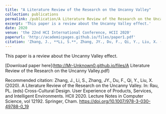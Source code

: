 ```yaml
---
title: "A Literature Review of the Research on the Uncanny Valley"
collection: publications
permalink: /publication/A Literature Review of the Research on the Uncanny Valley
excerpt: 'This paper is a review about the Uncanny Valley effect.'
date: 2020
venue: 'the 22nd HCI International Conference, HCII 2020'
paperurl: 'http://academicpages.github.io/files/paper1.pdf'
citation: 'Zhang, J., **Li, S.**, Zhang, JY., Du, F., Qi, Y., Liu, X. (2020). A Literature Review of the Research on the Uncanny Valley. In: Rau, PL. (eds) Cross-Cultural Design. User Experience of Products, Services, and Intelligent Environments. HCII 2020. Lecture Notes in Computer Science, vol 12192. Springer, Cham. https://doi.org/10.1007/978-3-030-49788-0_19'
---
```

This paper is a review about the Uncanny Valley effect.

[Download paper here](http://Mr-Unknown0.github.io/files/A Literature Review of the Research on the Uncanny Valley.pdf)

Recommended citation: Zhang, J., Li, S., Zhang, JY., Du, F., Qi, Y., Liu, X. (2020). A Literature Review of the Research on the Uncanny Valley. In: Rau, PL. (eds) Cross-Cultural Design. User Experience of Products, Services, and Intelligent Environments. HCII 2020. Lecture Notes in Computer Science, vol 12192. Springer, Cham. https://doi.org/10.1007/978-3-030-49788-0_19

